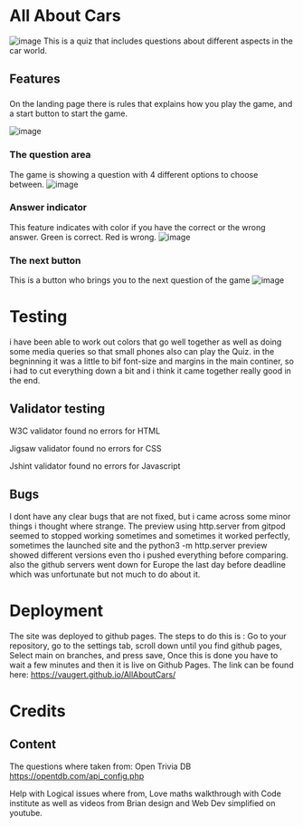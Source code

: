 # All About Cars
![image](https://user-images.githubusercontent.com/95358346/151230675-284e31db-7a16-4e5c-85b4-0dcb10c416a0.png)
This is a quiz that includes questions about different aspects in the car world.
## Features

###
On the landing page there is rules that explains how you play the game, and a start button to start the game.

![image](https://user-images.githubusercontent.com/95358346/151226197-6438b7e8-411f-4955-bccf-aba3691aee15.png)

### The question area
The game is showing a question with 4 different options to choose between. 
![image](https://user-images.githubusercontent.com/95358346/151223868-5b139a71-d1a5-4036-8724-79cb89adef40.png) 
### Answer indicator
This feature indicates with color if you have the correct or the wrong answer.
Green is correct. 
Red is wrong.
![image](https://user-images.githubusercontent.com/95358346/151224267-40d4e105-05ae-4eaa-a474-84a4782a944a.png)

### The next button
This is a button who brings you to the next question of the game
![image](https://user-images.githubusercontent.com/95358346/151224513-abfd12b2-fd2e-41e4-ab94-dd90a10b332b.png)

# Testing
i have been able to work out colors that go well together as well as doing some media queries so that small phones also can play the Quiz.
in the begninning it was a little to bif font-size and margins in the main continer, so i had to cut everything down a bit and i think it came together really good in the end.

## Validator testing
W3C validator found no errors for HTML

Jigsaw validator found no errors for CSS

Jshint validator found no errors for Javascript

## Bugs
I dont have any clear bugs that are not fixed, but i came across some minor things i thought where strange. The preview using http.server from gitpod seemed to stopped working sometimes and sometimes it worked perfectly, sometimes the launched site and the python3 -m http.server preview showed different versions even tho i pushed everything before comparing.  also the github servers went down for Europe the last day before deadline which was unfortunate but not much to do about it. 

# Deployment
The site was deployed to github pages.
The steps to do this is :
Go to your repository, go to the settings tab, scroll down
until you find github pages,
Select main on branches, and press save, 
Once this is done you have to wait a few minutes and then it is live on Github Pages.
The link can be found here:
https://vaugert.github.io/AllAboutCars/

# Credits

## Content
The questions where taken from:
Open Trivia DB
https://opentdb.com/api_config.php

Help with Logical issues where from, Love maths walkthrough with Code institute as well as videos from Brian design and Web Dev simplified on youtube.

